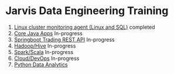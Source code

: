 # Jarvis Data Engineering Training
1. [Linux cluster monitoring agent (Linux and SQL)](./linux_sql) completed
2. [Core Java Apps](./core_java) In-progress
3. [Springboot Trading REST API](./springboot) In-progress
4. [Hadoop/Hive](./hadoop) In-progress
5. [Spark/Scala](./spark) In-progress
6. [Cloud/DevOps](./cloud_devops) In-progress
7. [Python Data Analytics](./python_data_analytics)

